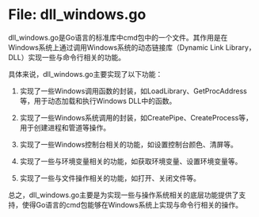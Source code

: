 # File: dll_windows.go

dll_windows.go是Go语言的标准库中cmd包中的一个文件。其作用是在Windows系统上通过调用Windows系统的动态链接库（Dynamic Link Library，DLL）实现一些与命令行相关的功能。

具体来说，dll_windows.go主要实现了以下功能：

1. 实现了一些Windows调用函数的封装，如LoadLibrary、GetProcAddress等，用于动态加载和执行Windows DLL中的函数。

2. 实现了一些Windows系统调用的封装，如CreatePipe、CreateProcess等，用于创建进程和管道等操作。

3. 实现了一些Windows控制台相关的功能，如设置控制台颜色、清屏等。

4. 实现了一些与环境变量相关的功能，如获取环境变量、设置环境变量等。

5. 实现了一些与文件操作相关的功能，如打开、关闭文件等。

总之，dll_windows.go主要是为实现一些与操作系统相关的底层功能提供了支持，使得Go语言的cmd包能够在Windows系统上实现与命令行相关的操作。

